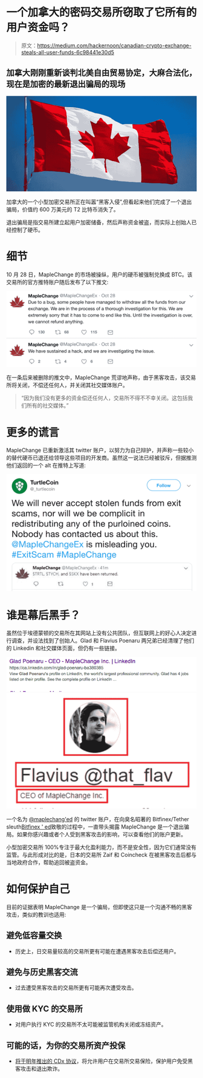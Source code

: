 # 一个加拿大的密码交易所窃取了它所有的用户资金吗？

> 原文：<https://medium.com/hackernoon/canadian-crypto-exchange-steals-all-user-funds-6c98441e30d5>

## 加拿大刚刚重新谈判北美自由贸易协定，大麻合法化，现在是加密的最新退出骗局的现场

![](img/e45a8f6f53f3d1441d1e7682c2e46f7f.png)

加拿大的一个小型加密交易所正在叫嚣“黑客入侵”,但看起来他们完成了一个退出骗局，价值约 600 万美元的 T2 比特币消失了。

退出骗局是指交易所建立起用户加密储备，然后声称资金被盗，而实际上创始人已经控制了硬币。

# 细节

10 月 28 日，MapleChange 的市场被操纵，用户的硬币被强制兑换成 BTC。该交易所的官方推特账户随后发布了以下推文:

![](img/3427d9bef1583ec6890dd3c7887eeee2.png)

在一条后来被删除的推文中，MapleChange 荒谬地声称，由于黑客攻击，该交易所将关闭，不偿还任何人，并关闭其社交媒体账户。

> “因为我们没有更多的资金偿还任何人，交易所不得不不幸关闭。这包括我们所有的社交媒体。”

# 更多的谎言

MapleChange 已重新激活其 twitter 账户，以努力为自己辩护，并声称一些较小的替代硬币已退还给领导这些项目的开发商。虽然这一说法已经被驳斥，但据推测他们返回的一个 alt 在推特上写道:

![](img/ad59cf6b9614c92ad30bea8839fa895f.png)

# 谁是幕后黑手？

虽然位于埃德蒙顿的交易所在其网站上没有公共团队，但互联网上的好心人决定进行调查，并设法找到了创始人。Glad 和 Flavius Poenaru 两兄弟已经清理了他们的 Linkedin 和社交媒体页面，但仍有一些链接。

![](img/8f884b24c8b33fe747effb94727744cd.png)![](img/26adaf6bf46c3414dd822f7136b528e2.png)

一个名为 [@maplechang'ed](https://twitter.com/Maplechanged) 的 twitter 账户，在向臭名昭著的 Bitfinex/Tether sleuth[Bitfinex ' ed](https://twitter.com/Bitfinexed)致敬的过程中，一直带头揭露 MapleChange 是一个退出骗局。如果你感兴趣或者个人受到黑客攻击的影响，可以查看他们的账户更新。

小型加密交易所 100%专注于最大化盈利能力，而不是安全性，因为它们通常没有监管。与此形成对比的是，日本的交易所 Zaif 和 Coincheck 在被黑客攻击后都与当地政府合作，帮助追回被盗资金。

# 如何保护自己

目前的证据表明 MapleChange 是一个骗局，但即使这只是一个沟通不畅的黑客攻击，类似的教训也适用:

## 避免低容量交换

*   历史上，日交易量较高的交易所更有可能在遭遇黑客攻击后偿还用户。

## 避免与历史黑客交流

*   过去遭受黑客攻击的交易所更有可能再次遭受攻击。

## 使用做 KYC 的交易所

*   对用户执行 KYC 的交易所不太可能被监管机构关闭或冻结资产。

## 可能的话，为你的交易所资产投保

*   [将于明年推出的 CDx 协议](/cdx-project/everything-you-need-to-know-about-cdx-updated-regularly-41c5467c7a84)，将允许用户在交易所交易保险，保护用户免受黑客攻击和退出欺诈。